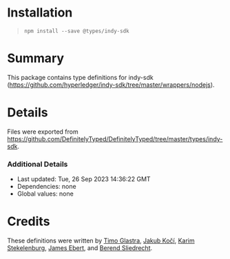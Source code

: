 # Installation
> `npm install --save @types/indy-sdk`

# Summary
This package contains type definitions for indy-sdk (https://github.com/hyperledger/indy-sdk/tree/master/wrappers/nodejs).

# Details
Files were exported from https://github.com/DefinitelyTyped/DefinitelyTyped/tree/master/types/indy-sdk.

### Additional Details
 * Last updated: Tue, 26 Sep 2023 14:36:22 GMT
 * Dependencies: none
 * Global values: none

# Credits
These definitions were written by [Timo Glastra](https://github.com/TimoGlastra), [Jakub Kočí](https://github.com/jakubkoci), [Karim Stekelenburg](https://github.com/karimStekelenburg), [James Ebert](https://github.com/JamesKebert), and [Berend Sliedrecht](https://github.com/berendsliedrecht).
